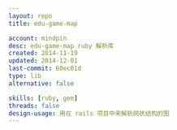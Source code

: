 ```yaml
---
layout: repo
title: edu-game-map

account: mindpin
desc: edu-game-map ruby 解析库
created: 2014-11-19
updated: 2014-12-01
last-commit: 60ec01d
type: lib
alternative: false

skills: [ruby, gem]
threads: false
design-usage: 用在 rails 项目中来解析网状结构的图
---
```

